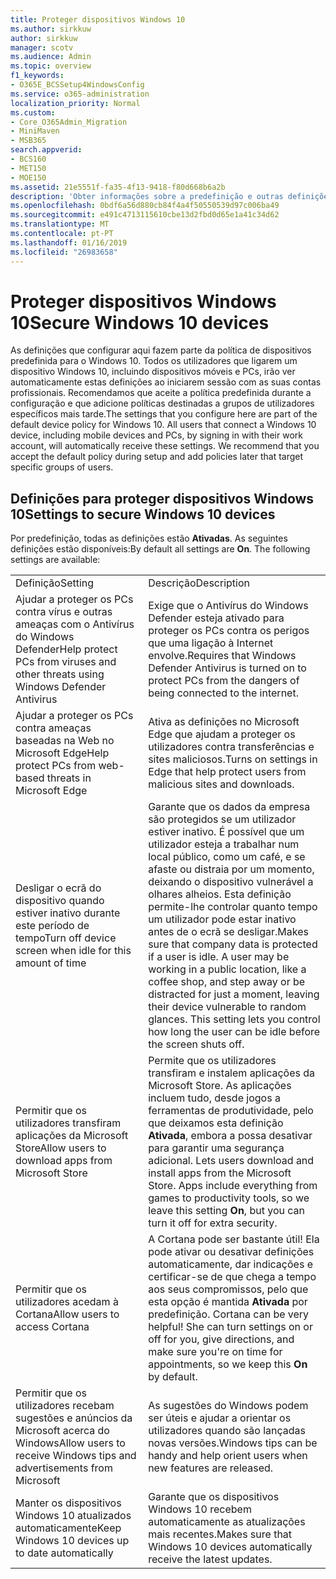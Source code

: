 ```yaml
---
title: Proteger dispositivos Windows 10
ms.author: sirkkuw
author: sirkkuw
manager: scotv
ms.audience: Admin
ms.topic: overview
f1_keywords:
- O365E_BCSSetup4WindowsConfig
ms.service: o365-administration
localization_priority: Normal
ms.custom:
- Core_O365Admin_Migration
- MiniMaven
- MSB365
search.appverid:
- BCS160
- MET150
- MOE150
ms.assetid: 21e5551f-fa35-4f13-9418-f80d668b6a2b
description: 'Obter informações sobre a predefinição e outras definições para proteger o Windows 10 dispositivos. '
ms.openlocfilehash: 0bdf6a56d880cb84f4a4f50550539d97c006ba49
ms.sourcegitcommit: e491c4713115610cbe13d2fbd0d65e1a41c34d62
ms.translationtype: MT
ms.contentlocale: pt-PT
ms.lasthandoff: 01/16/2019
ms.locfileid: "26983658"
---
```

# <a name="secure-windows-10-devices"></a><span data-ttu-id="553d0-103">Proteger dispositivos Windows 10</span><span class="sxs-lookup"><span data-stu-id="553d0-103">Secure Windows 10 devices</span></span>

<span data-ttu-id="553d0-p101">As definições que configurar aqui fazem parte da política de dispositivos predefinida para o Windows 10. Todos os utilizadores que ligarem um dispositivo Windows 10, incluindo dispositivos móveis e PCs, irão ver automaticamente estas definições ao iniciarem sessão com as suas contas profissionais. Recomendamos que aceite a política predefinida durante a configuração e que adicione políticas destinadas a grupos de utilizadores específicos mais tarde.</span><span class="sxs-lookup"><span data-stu-id="553d0-p101">The settings that you configure here are part of the default device policy for Windows 10. All users that connect a Windows 10 device, including mobile devices and PCs, by signing in with their work account, will automatically receive these settings. We recommend that you accept the default policy during setup and add policies later that target specific groups of users.</span></span>
  
## <a name="settings-to-secure-windows-10-devices"></a><span data-ttu-id="553d0-107">Definições para proteger dispositivos Windows 10</span><span class="sxs-lookup"><span data-stu-id="553d0-107">Settings to secure Windows 10 devices</span></span>

<span data-ttu-id="553d0-p102">Por predefinição, todas as definições estão **Ativadas**. As seguintes definições estão disponíveis:</span><span class="sxs-lookup"><span data-stu-id="553d0-p102">By default all settings are **On**. The following settings are available:</span></span>
  
|||
|:-----|:-----|
|<span data-ttu-id="553d0-110">Definição</span><span class="sxs-lookup"><span data-stu-id="553d0-110">Setting</span></span>  <br/> |<span data-ttu-id="553d0-111">Descrição</span><span class="sxs-lookup"><span data-stu-id="553d0-111">Description</span></span>  <br/> |
|<span data-ttu-id="553d0-112">Ajudar a proteger os PCs contra vírus e outras ameaças com o Antivírus do Windows Defender</span><span class="sxs-lookup"><span data-stu-id="553d0-112">Help protect PCs from viruses and other threats using Windows Defender Antivirus</span></span>  <br/> |<span data-ttu-id="553d0-113">Exige que o Antivírus do Windows Defender esteja ativado para proteger os PCs contra os perigos que uma ligação à Internet envolve.</span><span class="sxs-lookup"><span data-stu-id="553d0-113">Requires that Windows Defender Antivirus is turned on to protect PCs from the dangers of being connected to the internet.</span></span>  <br/> |
|<span data-ttu-id="553d0-114">Ajudar a proteger os PCs contra ameaças baseadas na Web no Microsoft Edge</span><span class="sxs-lookup"><span data-stu-id="553d0-114">Help protect PCs from web-based threats in Microsoft Edge</span></span>  <br/> |<span data-ttu-id="553d0-115">Ativa as definições no Microsoft Edge que ajudam a proteger os utilizadores contra transferências e sites maliciosos.</span><span class="sxs-lookup"><span data-stu-id="553d0-115">Turns on settings in Edge that help protect users from malicious sites and downloads.</span></span>  <br/> |
|<span data-ttu-id="553d0-116">Desligar o ecrã do dispositivo quando estiver inativo durante este período de tempo</span><span class="sxs-lookup"><span data-stu-id="553d0-116">Turn off device screen when idle for this amount of time</span></span>  <br/> |<span data-ttu-id="553d0-p103">Garante que os dados da empresa são protegidos se um utilizador estiver inativo. É possível que um utilizador esteja a trabalhar num local público, como um café, e se afaste ou distraia por um momento, deixando o dispositivo vulnerável a olhares alheios. Esta definição permite-lhe controlar quanto tempo um utilizador pode estar inativo antes de o ecrã se desligar.</span><span class="sxs-lookup"><span data-stu-id="553d0-p103">Makes sure that company data is protected if a user is idle. A user may be working in a public location, like a coffee shop, and step away or be distracted for just a moment, leaving their device vulnerable to random glances. This setting lets you control how long the user can be idle before the screen shuts off.</span></span>  <br/> |
|<span data-ttu-id="553d0-120">Permitir que os utilizadores transfiram aplicações da Microsoft Store</span><span class="sxs-lookup"><span data-stu-id="553d0-120">Allow users to download apps from Microsoft Store</span></span>  <br/> |<span data-ttu-id="553d0-p104">Permite que os utilizadores transfiram e instalem aplicações da Microsoft Store. As aplicações incluem tudo, desde jogos a ferramentas de produtividade, pelo que deixamos esta definição **Ativada**, embora a possa desativar para garantir uma segurança adicional.  </span><span class="sxs-lookup"><span data-stu-id="553d0-p104">Lets users download and install apps from the Microsoft Store. Apps include everything from games to productivity tools, so we leave this setting **On**, but you can turn it off for extra security.  </span></span><br/> |
|<span data-ttu-id="553d0-123">Permitir que os utilizadores acedam à Cortana</span><span class="sxs-lookup"><span data-stu-id="553d0-123">Allow users to access Cortana</span></span>  <br/> |<span data-ttu-id="553d0-p105">A Cortana pode ser bastante útil! Ela pode ativar ou desativar definições automaticamente, dar indicações e certificar-se de que chega a tempo aos seus compromissos, pelo que esta opção é mantida **Ativada** por predefinição.  </span><span class="sxs-lookup"><span data-stu-id="553d0-p105">Cortana can be very helpful! She can turn settings on or off for you, give directions, and make sure you're on time for appointments, so we keep this **On** by default.  </span></span><br/> |
|<span data-ttu-id="553d0-126">Permitir que os utilizadores recebam sugestões e anúncios da Microsoft acerca do Windows</span><span class="sxs-lookup"><span data-stu-id="553d0-126">Allow users to receive Windows tips and advertisements from Microsoft</span></span>  <br/> |<span data-ttu-id="553d0-127">As sugestões do Windows podem ser úteis e ajudar a orientar os utilizadores quando são lançadas novas versões.</span><span class="sxs-lookup"><span data-stu-id="553d0-127">Windows tips can be handy and help orient users when new features are released.</span></span>  <br/> |
|<span data-ttu-id="553d0-128">Manter os dispositivos Windows 10 atualizados automaticamente</span><span class="sxs-lookup"><span data-stu-id="553d0-128">Keep Windows 10 devices up to date automatically</span></span>  <br/> |<span data-ttu-id="553d0-129">Garante que os dispositivos Windows 10 recebem automaticamente as atualizações mais recentes.</span><span class="sxs-lookup"><span data-stu-id="553d0-129">Makes sure that Windows 10 devices automatically receive the latest updates.</span></span>  <br/> |
   

